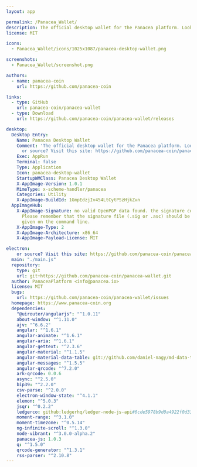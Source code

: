 ```yaml
---
layout: app

permalink: /Panacea_Wallet/
description: The official desktop wallet for the Panacea platform. Look for contribution or source? Visit this site: https://github.com/panacea-coin/panacea-wallet#readme
license: MIT

icons:
  - Panacea_Wallet/icons/1025x1087/panacea-desktop-wallet.png

screenshots:
  - Panacea_Wallet/screenshot.png

authors:
  - name: panacea-coin
    url: https://github.com/panacea-coin

links:
  - type: GitHub
    url: panacea-coin/panacea-wallet
  - type: Download
    url: https://github.com/panacea-coin/panacea-wallet/releases

desktop:
  Desktop Entry:
    Name: Panacea Desktop Wallet
    Comment: 'The official desktop wallet for the Panacea platform. Look for contribution
      or source? Visit this site: https://github.com/panacea-coin/panacea-wallet'
    Exec: AppRun
    Terminal: false
    Type: Application
    Icon: panacea-desktop-wallet
    StartupWMClass: Panacea Desktop Wallet
    X-AppImage-Version: 1.0.1
    MimeType: x-scheme-handler/panacea
    Categories: Utility
    X-AppImage-BuildId: 1GmpEdzjIv454LtCytPSzHjkZvn
  AppImageHub:
    X-AppImage-Signature: no valid OpenPGP data found. the signature could not be verified.
      Please remember that the signature file (.sig or .asc) should be the first file
      given on the command line.
    X-AppImage-Type: 2
    X-AppImage-Architecture: x86_64
    X-AppImage-Payload-License: MIT

electron:
    or source? Visit this site: https://github.com/panacea-coin/panacea-wallet#readme'
  main: "./main.js"
  repository:
    type: git
    url: git+https://github.com/panacea-coin/panacea-wallet.git
  author: PanaceaPlatform <info@panacea.io>
  license: MIT
  bugs:
    url: https://github.com/panacea-coin/panacea-wallet/issues
  homepage: https://www.panacea-coin.org
  dependencies:
    "@uirouter/angularjs": "^1.0.11"
    about-window: "^1.11.0"
    ajv: "^6.6.2"
    angular: "^1.6.1"
    angular-animate: "^1.6.1"
    angular-aria: "^1.6.1"
    angular-gettext: "^2.3.6"
    angular-material: "^1.1.5"
    angular-material-data-table: git://github.com/daniel-nagy/md-data-table.git#master
    angular-messages: "^1.5.5"
    angular-qrcode: "^7.2.0"
    ark-qrcode: 0.0.6
    async: "^2.5.0"
    bip39: "^2.2.0"
    csv-parse: "^2.0.0"
    electron-window-state: "^4.1.1"
    elemon: "^5.0.3"
    jsqr: "^0.2.2"
    ledgerco: github:ledgerhq/ledger-node-js-api#6cde5978b9d0a4922f0d33520b16cc2184559ebc
    moment-range: "^3.1.0"
    moment-timezone: "^0.5.14"
    ng-infinite-scroll: "^1.3.0"
    node-vibrant: "^3.0.0-alpha.2"
    panacea-js: 1.0.3
    q: "^1.5.0"
    qrcode-generator: "^1.3.1"
    rss-parser: "^2.10.8"
---
```

